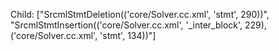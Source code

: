 Child: ["SrcmlStmtDeletion(('core/Solver.cc.xml', 'stmt', 290))", "SrcmlStmtInsertion(('core/Solver.cc.xml', '_inter_block', 229), ('core/Solver.cc.xml', 'stmt', 134))"]